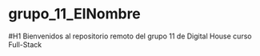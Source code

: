 # grupo_11_ElNombre
#H1 Bienvenidos al repositorio remoto del grupo 11 de Digital House curso Full-Stack 
